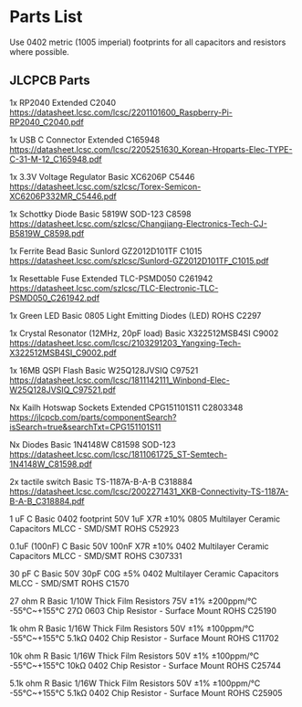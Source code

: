 # Parts List

Use 0402 metric (1005 imperial) footprints for all capacitors and resistors where possible.

## JLCPCB Parts

1x RP2040
    Extended
    C2040
    https://datasheet.lcsc.com/lcsc/2201101600_Raspberry-Pi-RP2040_C2040.pdf

1x USB C Connector
    Extended
    C165948
    https://datasheet.lcsc.com/lcsc/2205251630_Korean-Hroparts-Elec-TYPE-C-31-M-12_C165948.pdf

1x 3.3V Voltage Regulator
    Basic
    XC6206P
    C5446
    https://datasheet.lcsc.com/szlcsc/Torex-Semicon-XC6206P332MR_C5446.pdf

1x Schottky Diode
    Basic
    5819W SOD-123
    C8598
    https://datasheet.lcsc.com/szlcsc/Changjiang-Electronics-Tech-CJ-B5819W_C8598.pdf

1x Ferrite Bead
    Basic
    Sunlord GZ2012D101TF
    C1015
    https://datasheet.lcsc.com/szlcsc/Sunlord-GZ2012D101TF_C1015.pdf

1x Resettable Fuse
    Extended
    TLC-PSMD050
    C261942
    https://datasheet.lcsc.com/szlcsc/TLC-Electronic-TLC-PSMD050_C261942.pdf

1x Green LED
    Basic
    0805 Light Emitting Diodes (LED) ROHS
    C2297

1x Crystal Resonator (12MHz, 20pF load)
    Basic
    X322512MSB4SI
    C9002
    https://datasheet.lcsc.com/lcsc/2103291203_Yangxing-Tech-X322512MSB4SI_C9002.pdf

1x 16MB QSPI Flash
    Basic
    W25Q128JVSIQ
    C97521
    https://datasheet.lcsc.com/lcsc/1811142111_Winbond-Elec-W25Q128JVSIQ_C97521.pdf

Nx Kailh Hotswap Sockets
    Extended
    CPG151101S11
    C2803348
    https://jlcpcb.com/parts/componentSearch?isSearch=true&searchTxt=CPG151101S11

Nx Diodes
    Basic
    1N4148W
    C81598
    SOD-123
    https://datasheet.lcsc.com/lcsc/1811061725_ST-Semtech-1N4148W_C81598.pdf

2x tactile switch
    Basic
    TS-1187A-B-A-B
    C318884
    https://datasheet.lcsc.com/lcsc/2002271431_XKB-Connectivity-TS-1187A-B-A-B_C318884.pdf

1 uF C
    Basic
    0402 footprint
    50V 1uF X7R ±10% 0805  Multilayer Ceramic Capacitors MLCC - SMD/SMT ROHS
    C52923

0.1uF (100nF) C
    Basic
    50V 100nF X7R ±10% 0402  Multilayer Ceramic Capacitors MLCC - SMD/SMT ROHS
    C307331

30 pF C
    Basic
    50V 30pF C0G ±5% 0402  Multilayer Ceramic Capacitors MLCC - SMD/SMT ROHS
    C1570

27 ohm R
    Basic
    1/10W Thick Film Resistors 75V ±1% ±200ppm/℃ -55℃~+155℃ 27Ω 0603  Chip Resistor - Surface Mount ROHS
    C25190

1k ohm R
    Basic
    1/16W Thick Film Resistors 50V ±1% ±100ppm/℃ -55℃~+155℃ 5.1kΩ 0402  Chip Resistor - Surface Mount ROHS
    C11702

10k ohm R
    Basic
    1/16W Thick Film Resistors 50V ±1% ±100ppm/℃ -55℃~+155℃ 10kΩ 0402  Chip Resistor - Surface Mount ROHS
    C25744

5.1k ohm R
    Basic
    1/16W Thick Film Resistors 50V ±1% ±100ppm/℃ -55℃~+155℃ 5.1kΩ 0402  Chip Resistor - Surface Mount ROHS
    C25905
